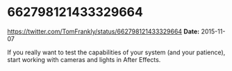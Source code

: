 # 662798121433329664
https://twitter.com/TomFrankly/status/662798121433329664
**Date:** 2015-11-07

If you really want to test the capabilities of your system (and your patience), start working with cameras and lights in After Effects.
